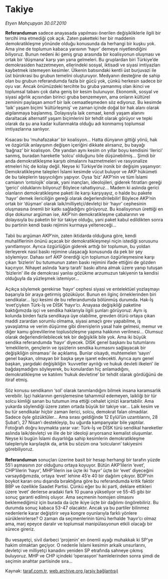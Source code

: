 # Takiye 

*Etyen Mahçupyan 30.07.2010*

<div class="yazi"><p><b>Referandumun</b> sadece anayasada yapılması önerilen değişikliklerle ilgili bir tercihi ima etmediği çok açık. Zaten paketteki her bir maddenin demokratikleşme yönünde olduğu konusunda da herhangi bir kuşku yok. Ama yine de toplumun kabaca yarısının ‘hayır’ demeye niyetlendiğini biliyoruz. Bunun nedeni iki geniş grup arasında bir koalisyonun oluşması ve ortak bir ‘düşmana’ karşı yan yana gelmeleri. Bu gruplardan biri Türkiye’de demokrasiden hazzetmeyen, ellerindeki sosyal, iktisadi ve siyasi imtiyazları kaybetmek istemeyen kesimler. Ülkenin batısındaki kentli üst burjuvazi ile üst bürokrasi bu grubun temelini oluşturuyor. Medyanın desteğine de sahip olan bu grubun referandumda fazla bir gücü yok, çünkü herkesin sadece bir oyu var. Ancak önümüzdeki tercihte bu gruba yamanmış olan ikinci ve toplumsal tabanı çok daha geniş bir kesim bulunuyor. Ekonomik, sosyal ve siyasi ağırlık açısından birinci gruba benzemeyen, ama onların kültürel zeminini paylaşan amorf bir laik cemaatleşmeden söz ediyoruz. Bu kesimde ‘laik’ yaşam biçimi ‘kültürleşmiş’ ve zaman içinde doğal bir hak alanı olarak algılanmaya başlanmış. Dolayısıyla laik cemaat, kendi yaşam alanını daraltacak alternatif yaşam biçimlerini bir tehdit olarak görüyor ve tepki olarak da şu ana kadar kullanmakta olduğu adı konmamış toplumsal imtiyazlarına sarılıyor. <br/><br/>Kısacası bu ‘muhafazakar’ bir koalisyon... Hatta dünyanın gittiği yönü, hak ve özgürlük anlayışının değişen içeriğini dikkate alırsanız, bu bayağı ‘bağnaz’ bir koalisyon. Öte yandan aynı kesim on yıllar boyu kendisini ‘ilerici’ sanmış, buradan hareketle ‘solcu’ olduğunu bile düşünebilmiş... Şimdi bir anda demokratikleşme karşıtı olmalarını hazmetmeleri ve rasyonalize etmeleri hiç de kolay değil. Neyse ki Türkiye’de ironik bir değişim yaşanıyor: Demokratikleşme talepleri İslami kesimde vücut buluyor ve AKP hükümeti de bu taleplerin taşıyıcılığını yapıyor. Oysa ‘biz’ AKP’nin ve tüm İslami camianın ‘ontolojik’ olarak, yani inançları, ideolojileri, giderek fıtratları gereği ‘gerici’ olduklarını biliyoruz! Böylece rahatlıyoruz... Madem ki aslında gerici olanların demokratikleşme paketi ile karşı karşıyayız, o halde bu pakete ‘hayır’ demek ilericiliğin gereği olarak değerlendirilebilir! Böylece AKP’nin ortak bir ‘düşman’ olarak laik/milliyetçi/devletçi bir ‘hayır’ cephesinin oluşmasına önemli bir katkı sağladığını görüyoruz. Bu koalisyonun ürettiği en dişe dokunur argüman ise, AKP’nin demokratikleşme çabalarının ve dolayısıyla bu paketin bir tür takiye olduğu, yani paket kabul edildikten sonra bu partinin kendi baskı rejimini kurmaya yelteneceği...<br/><br/>Tabii bu argüman AKP’nin, zaten iktidarda olduğuna göre, kendi muhaliflerinin önünü açacak bir demokratikleşmeyi niçin istediği sorusunu yanıtlamıyor. Ayrıca özgürlüğün giderek arttığı bir toplumun, bu yoldan ilerleyerek nasıl baskı rejimine ulaşacağı konusunda da pek bir şey söylemiyor. Dahası sırf AKP önerdiği için toplumun özgürleşmesine karşı çıkan ‘bizlerin’ bu tutumunun zaten baskı rejimini ifade ettiğini de gözden kaçırıyor. Nihayet aslında ‘karşı tarafı’ baskı altına almak üzere yanıp tutuşan ‘bizlerin’ ille de demokrasi yanlısı gözükme arzumuzun takiyenin ta kendisi olduğuyla da yüzleşmek istemiyor...<br/><br/>Açıkça söylemek gerekirse ‘hayır’ cephesi siyasi ve entelektüel yozlaşmayı başarıyla bir araya getirmiş gözüküyor. Bunun en ilginç örneklerinden biri sendikalar... İşçi kesimi de bu referandumda bölünmüş durumda. Hak-İş ‘evet’çiyken Türk-İş ve DİSK ‘hayır’cı. Anayasa değişikliği paketine baktığımızda işçi ve sendika haklarıyla ilgili şunları görüyoruz: Aynı iş kolunda birden fazla sendikaya üye olabilme, grevden ötürü ortaya çıkan maddi zarardan sorumlu olmama, siyasi amaçlı grev yapabilme, iş yavaşlatma ve verim düşürme gibi direnişlerin yasal hale gelmesi, memur ve diğer kamu görevlilerine toplusözleşme yapma hakkının verilmesi... Olumsuz olarak değerlendirilebilecek tek bir değişiklik bile yok. Ama iki büyük sendika referandumda ‘hayır’ diyecek. DİSK genel başkanı bu tutumlarını ‘emeklilerin, gençlerin ve işsizlerin sendika kurmasını sağlayacak bir değişikliğin olmaması’ ile açıklamış. Bunlar olsaydı, muhtemelen ‘sayın’ genel başkan, olmayan bir başka şeye işaret edecekti. Ayrıca aynı genel başkan, yargıdaki değişikliğin ‘kuvvetler ayrılığı ve hukuk devleti ilkeleri’ ile bağdaşmadığını söyleyerek, bu konulardan hiç anlamadığını, demokratikleşme ve katılımı ‘hukuk devletine’ bir tehdit olarak gördüğünü de itiraf etmiş. <br/><br/>Söz konusu sendikanın ‘sol’ olarak tanımlandığını bilmek insana karamsarlık verebilir. İşçi haklarının genişlemesine tahammül edemeyen, laikliği bir tür solcu kimliği sanan bu tutumun ima ettiği cehalet içinizi karartabilir. Ama yukarda söylendiği üzere zaten ortada büyük bir takiye var... Laik kesim ve bu tür sendikalar hiçbir zaman ilerici, solcu, demokrat falan olmadılar. Sadece öyle gözüktüler... Ama sırası geldiğinde 12 Eylül’ün uzantılarını, 28 Şubat’ı, 27 Nisan’ı destekleyip, bu uğurda kampanyalar bile yaptılar. Fotoğrafı doğru koymakta yarar var: Türk-İş ve DİSK türü sendikal hareketler aslında laik/devletçi ve ille de bir ideoloji arıyorsanız kemalist oluşumlar. Neyse ki bugün İslami duyarlılığa sahip kesimlerin demokratikleşme talepleriyle karşılaştık da, artık bu sözüm ona ‘solcuların’ takiyesini görebiliyoruz.<br/><br/><b>Referandumun</b> sonuçları üzerine basit bir hesap herhangi bir tarafın yüzde 55’i aşmasının zor olduğunu ortaya koyuyor. Bütün AKP’lilerin ‘evet’, CHP’lilerin ‘hayır’, MHP’lilerin ise üçte iki ‘hayır’ üçte bir ‘evet’ diyeceğini varsaydığımızda, ortaya ‘evet’ lehine 45’e 40 bir dağılım çıkıyor. BDP’nin boykot kararı onu dışarıda bıraktığına göre bu referandumda kritik faktör BBP ve özellikle Saadet Partisi. Çünkü eğer bu iki parti, deklare ettikleri üzere ‘evet’ derlerse aradaki fark 10 puana yükseliyor ve 55-45 gibi bir sonuç garanti edilmiş oluyor. Ama seçmenin homojen olmasını beklemediğimiz için burada da üçte ikiye üçte bir dağılımı öngörebiliriz. Bu durumda sonuç kabaca 53-47 olacaktır. Ancak ya bu partiler bilinmez nedenlerle karar değiştirir veya kongre oyunlarıyla farklı yönlere sürüklenirlerse? O zaman da seçmenlerinin tümü herhalde ‘hayır’cı olmaz ama, marj epeyce daralır ve toplumsal manipülasyonun etkili olacağı bir sürece gireriz.<br/><br/>Bu vesayetçi, sivil darbeci ‘projenin’ en önemli ayağı muhakkak ki SP’ye hakim olmaktan geçiyor. O nedenle İslami kesimin arkaik unsurlarını, devletçi ve milliyetçi kanadını yeniden SP etrafında sahneye çıkmış buluyoruz. MHP ve CHP içindeki ‘operasyon’ hamlelerinden sonra şimdi de seçimin anahtar partisinde sıra...</p>
</div>

Kaynak: [taraf.com.tr](http://www.taraf.com.tr:80/etyen-mahcupyan/makale-takiye-2.htm), [web.archive.org (arşiv bağlantısı)](http://web.archive.org/web/20100801183810/http://www.taraf.com.tr:80/etyen-mahcupyan/makale-takiye-2.htm)
